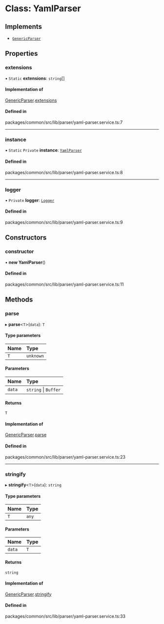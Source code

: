 # Class: YamlParser

## Implements

- [`GenericParser`](GenericParser.md)

## Properties

### extensions

▪ `Static` **extensions**: `string`[]

#### Implementation of

[GenericParser](GenericParser.md).[extensions](GenericParser.md#extensions)

#### Defined in

packages/common/src/lib/parser/yaml-parser.service.ts:7

___

### instance

▪ `Static` `Private` **instance**: [`YamlParser`](YamlParser.md)

#### Defined in

packages/common/src/lib/parser/yaml-parser.service.ts:8

___

### logger

• `Private` **logger**: [`Logger`](Logger.md)

#### Defined in

packages/common/src/lib/parser/yaml-parser.service.ts:9

## Constructors

### constructor

• **new YamlParser**()

#### Defined in

packages/common/src/lib/parser/yaml-parser.service.ts:11

## Methods

### parse

▸ **parse**<`T`\>(`data`): `T`

#### Type parameters

| Name | Type |
| :------ | :------ |
| `T` | `unknown` |

#### Parameters

| Name | Type |
| :------ | :------ |
| `data` | `string` \| `Buffer` |

#### Returns

`T`

#### Implementation of

[GenericParser](GenericParser.md).[parse](GenericParser.md#parse)

#### Defined in

packages/common/src/lib/parser/yaml-parser.service.ts:23

___

### stringify

▸ **stringify**<`T`\>(`data`): `string`

#### Type parameters

| Name | Type |
| :------ | :------ |
| `T` | `any` |

#### Parameters

| Name | Type |
| :------ | :------ |
| `data` | `T` |

#### Returns

`string`

#### Implementation of

[GenericParser](GenericParser.md).[stringify](GenericParser.md#stringify)

#### Defined in

packages/common/src/lib/parser/yaml-parser.service.ts:33
